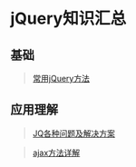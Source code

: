 # jQuery知识汇总

## 基础

> [常用jQuery方法](知识笔记/大前端/基础/JavaScript/jQuery/常用jQuery方法.md)

## 应用理解

> [JQ各种问题及解决方案](知识笔记/大前端/基础/JavaScript/jQuery/JQ各种问题及解决方案.md)

> [ajax方法详解](知识笔记/大前端/基础/JavaScript/jQuery/ajax方法详解.md)
